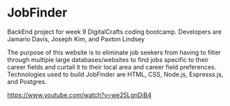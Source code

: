 # JobFinder
BackEnd project for week 9 DigitalCrafts coding bootcamp. Developers are Jamario Davis, Joseph Kim, and Paxton Lindsey

The purpose of this website is to eliminate job seekers from having to filter through multiple large databases/websites to find jobs specific to their career fields and curtail it to their local area and career field preferences. Technologies used to build JobFinder are HTML, CSS, Node.js, Expresss.js, and Postgres.

https://www.youtube.com/watch?v=we25LgnDjB4
